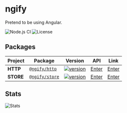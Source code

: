 # ngify

Pretend to be using Angular.


![Node.js CI](https://github.com/ngify/ngify/workflows/Node.js%20CI/badge.svg)
![License](https://img.shields.io/badge/License-MIT-blue.svg)

## Packages

| Project | Package | Version | API | Link |
| ------- | ------- | ------- | --- | ---- |
| **HTTP** | [`@ngify/http`](https://www.npmjs.com/package/@ngify/http) | [![version](https://img.shields.io/npm/v/@ngify/http/latest.svg)](https://www.npmjs.com/package/@ngify/http) | [Enter](https://ngify.github.io/ngify/modules/_ngify_http.html) | [Enter](https://github.com/ngify/ngify/tree/main/packages/http)
| **STORE** | [`@ngify/store`](https://www.npmjs.com/package/@ngify/store) | [![version](https://img.shields.io/npm/v/@ngify/store/latest.svg)](https://www.npmjs.com/package/@ngify/store) | [Enter](https://ngify.github.io/ngify/modules/_ngify_store.html) | [Enter](https://github.com/ngify/ngify/tree/main/packages/store)

## Stats

![Stats](https://repobeats.axiom.co/api/embed/e36c4006ccfe84eb2cc5a71fb499abd5526720d2.svg)
